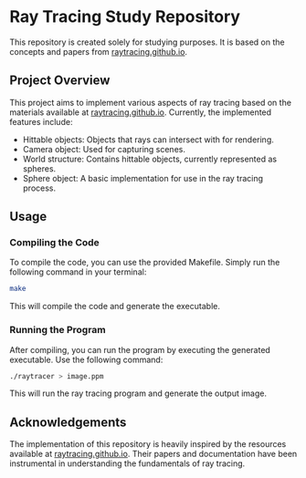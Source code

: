 # Ray Tracing Study Repository

This repository is created solely for studying purposes. It is based on the concepts and papers from [raytracing.github.io](https://raytracing.github.io/).

## Project Overview

This project aims to implement various aspects of ray tracing based on the materials available at [raytracing.github.io](https://raytracing.github.io/). Currently, the implemented features include:

- Hittable objects: Objects that rays can intersect with for rendering.
- Camera object: Used for capturing scenes.
- World structure: Contains hittable objects, currently represented as spheres.
- Sphere object: A basic implementation for use in the ray tracing process.

## Usage

### Compiling the Code

To compile the code, you can use the provided Makefile. Simply run the following command in your terminal:

```bash
make
```

This will compile the code and generate the executable.

### Running the Program

After compiling, you can run the program by executing the generated executable. Use the following command:

```bash
./raytracer > image.ppm
```

This will run the ray tracing program and generate the output image.

## Acknowledgements

The implementation of this repository is heavily inspired by the resources available at [raytracing.github.io](https://raytracing.github.io/). Their papers and documentation have been instrumental in understanding the fundamentals of ray tracing.
